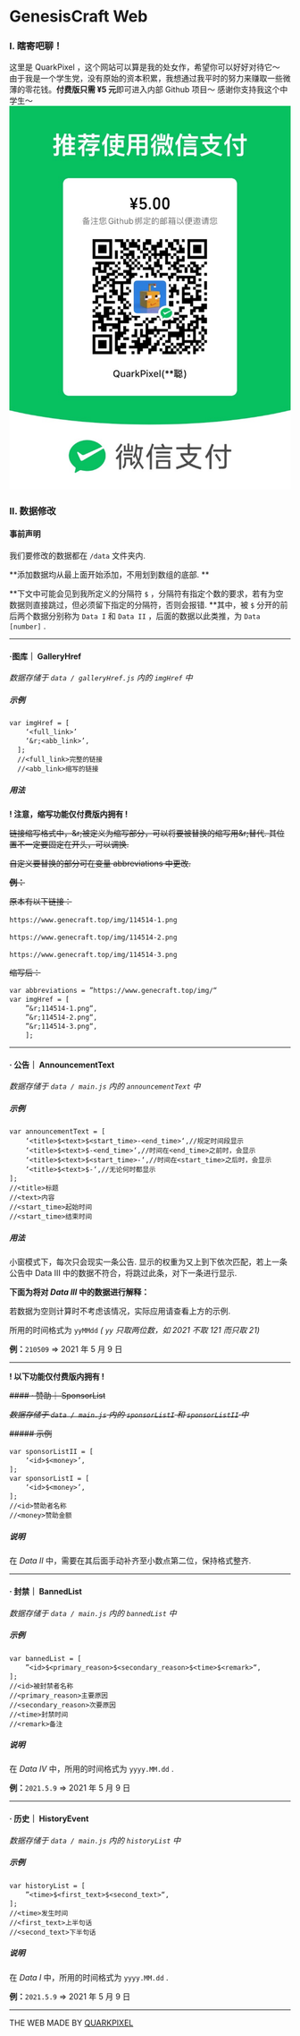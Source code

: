 # GenesisCraft Web

### I. 瞎寄吧聊！
这里是 QuarkPixel ，这个网站可以算是我的处女作，希望你可以好好对待它～  
由于我是一个学生党，没有原始的资本积累，我想通过我平时的努力来赚取一些微薄的零花钱。**付费版只需 ¥5 元**即可进入内部 Github 项目～ 感谢你支持我这个中学生～
![image](https://github.com/2462864403/GenecraftPublic/blob/main/Pay.JPG)

### II. 数据修改

#### 事前声明

我们要修改的数据都在 `/data` 文件夹内. 

**添加数据均从最上面开始添加，不用划到数组的底部. **

**下文中可能会见到我所定义的分隔符 `$` ，分隔符有指定个数的要求，若有为空数据则直接跳过，但必须留下指定的分隔符，否则会报错. **其中，被 `$` 分开的前后两个数据分别称为 `Data I` 和 `Data II` ，后面的数据以此类推，为 `Data [number]` .

---

#### ·图库｜ GalleryHref

_数据存储于 `data / galleryHref.js` 内的 `imgHref` 中_

##### 示例

```
var imgHref = [
    ‘<full_link>’
    ‘&r;<abb_link>’,
  ];
  //<full_link>完整的链接
  //<abb_link>缩写的链接
```

##### 用法

**! 注意，缩写功能仅付费版内拥有 !**

~~链接缩写格式中，&r;被定义为缩写部分，可以将要被替换的缩写用&r;替代. 其位置不一定要固定在开头，可以调换.~~

~~自定义要替换的部分可在变量 abbreviations 中更改.~~

~~**例：**~~

~~原本有以下链接：~~

`https://www.genecraft.top/img/114514-1.png`

`https://www.genecraft.top/img/114514-2.png`

`https://www.genecraft.top/img/114514-3.png`

~~缩写后：~~

```
var abbreviations = ”https://www.genecraft.top/img/“
var imgHref = [
    ”&r;114514-1.png“,
    ”&r;114514-2.png“,
    ”&r;114514-3.png“,
    ];
```

---

#### · 公告｜ AnnouncementText

_数据存储于 `data / main.js` 内的 `announcementText` 中_

##### 示例

```
var announcementText = [
    ‘<title>$<text>$<start_time>-<end_time>‘,//规定时间段显示
    ‘<title>$<text>$-<end_time>‘,//时间在<end_time>之前时，会显示
    ‘<title>$<text>$<start_time>-‘,//时间在<start_time>之后时，会显示
    ‘<title>$<text>$-‘,//无论何时都显示
];
//<title>标题
//<text>内容
//<start_time>起始时间
//<start_time>结束时间
```

##### 用法

小窗模式下，每次只会现实一条公告. 显示的权重为又上到下依次匹配，若上一条公告中 Data III 中的数据不符合，将跳过此条，对下一条进行显示. 

**下面为将对 _Data III_ 中的数据进行解释：**

若数据为空则计算时不考虑该情况，实际应用请查看上方的示例. 

所用的时间格式为 `yyMMdd` _( `yy` 只取两位数，如 2021 不取 121 而只取 21)_

**例：**`210509` => 2021 年 5 月 9 日

---

**! 以下功能仅付费版内拥有 !**

~~#### · 赞助｜ SponsorList~~

~~_数据存储于 `data / main.js` 内的 `sponsorListI` 和 `sponsorListII` 中_~~

~~##### 示例~~

```
var sponsorListII = [
    ‘<id>$<money>’,
];
var sponsorListI = [
    ‘<id>$<money>’,
];
//<id>赞助者名称
//<money>赞助金额
```

##### 说明

在 _Data II_ 中，需要在其后面手动补齐至小数点第二位，保持格式整齐. 

---

#### · 封禁｜ BannedList

_数据存储于 `data / main.js` 内的 `bannedList` 中_

##### 示例

```
var bannedList = [
    ”<id>$<primary_reason>$<secondary_reason>$<time>$<remark>“,
];
//<id>被封禁者名称
//<primary_reason>主要原因
//<secondary_reason>次要原因
//<time>封禁时间
//<remark>备注
```

##### 说明

在 _Data IV_ 中，所用的时间格式为 `yyyy.MM.dd` .

**例：**`2021.5.9` => 2021 年 5 月 9 日

---

#### · 历史｜ HistoryEvent

_数据存储于 `data / main.js` 内的 `historyList` 中_

##### 示例

```
var historyList = [
    ”<time>$<first_text>$<second_text>“,
];
//<time>发生时间
//<first_text>上半句话
//<second_text>下半句话
```

##### 说明

在 _Data I_ 中，所用的时间格式为 `yyyy.MM.dd` .

**例：**`2021.5.9` => 2021 年 5 月 9 日

---

THE WEB MADE BY [QUARKPIXEL](https://b23.tv/xsD2dMP)
